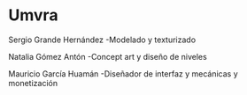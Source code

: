 # Umvra
Sergio Grande Hernández
-Modelado y texturizado

Natalia Gómez Antón
-Concept art y diseño de niveles

Mauricio García Huamán
-Diseñador de interfaz y mecánicas y monetización
